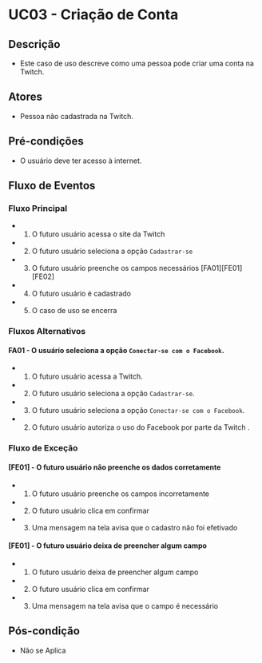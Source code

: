 # UC03 - Criação de Conta

## Descrição
* Este caso de uso descreve como uma pessoa pode criar uma conta na Twitch.

## Atores
* Pessoa não cadastrada na Twitch.

## Pré-condições
* O usuário deve ter acesso à internet.

## Fluxo de Eventos
### Fluxo Principal
* 1. O futuro usuário acessa o site da Twitch 
* 2. O futuro usuário seleciona a opção ```Cadastrar-se``` 
* 3. O futuro usuário preenche os campos necessários [FA01][FE01][FE02]
* 4. O futuro usuário é cadastrado
* 5. O caso de uso se encerra

### Fluxos Alternativos
#### FA01 - O usuário seleciona a opção ```Conectar-se com o Facebook```.
* 1. O futuro usuário acessa a Twitch.
* 2. O futuro usuário seleciona a opção ```Cadastrar-se```.
* 3. O futuro usuário seleciona a opção ```Conectar-se com o Facebook```. 
* 2. O futuro usuário autoriza o uso do Facebook por parte da Twitch .

### Fluxo de Exceção
#### [FE01] - O futuro usuário não preenche os dados corretamente
* 1. O futuro usuário preenche os campos incorretamente
* 2. O futuro usuário clica em confirmar
* 3. Uma mensagem na tela avisa que o cadastro não foi efetivado

#### [FE01] - O futuro usuário deixa de preencher algum campo
* 1. O futuro usuário deixa de preencher algum campo
* 2. O futuro usuário clica em confirmar
* 3. Uma mensagem na tela avisa que o campo é necessário


## Pós-condição
* Não se Aplica